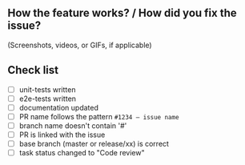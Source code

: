 ## How the feature works? / How did you fix the issue?
(Screenshots, videos, or GIFs, if applicable)


## Check list
- [ ] unit-tests written
- [ ] e2e-tests written
- [ ] documentation updated
- [ ] PR name follows the pattern `#1234 – issue name`
- [ ] branch name doesn't contain '#'
- [ ] PR is linked with the issue
- [ ] base branch (master or release/xx) is correct
- [ ] task status changed to "Code review"
